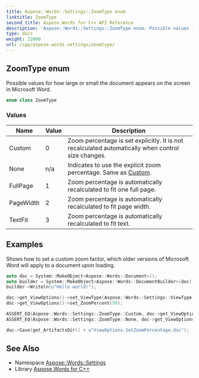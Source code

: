```yaml
---
title: Aspose::Words::Settings::ZoomType enum
linktitle: ZoomType
second_title: Aspose.Words for C++ API Reference
description: 'Aspose::Words::Settings::ZoomType enum. Possible values for how large or small the document appears on the screen in Microsoft Word in C++.'
type: docs
weight: 22000
url: /cpp/aspose.words.settings/zoomtype/
---
```

## ZoomType enum


Possible values for how large or small the document appears on the screen in Microsoft Word.

```cpp
enum class ZoomType
```

### Values

| Name | Value | Description |
| --- | --- | --- |
| Custom | 0 | Zoom percentage is set explicitly. It is not recalculated automatically when control size changes. |
| None | n/a | Indicates to use the explicit zoom percentage. Same as [Custom](./). |
| FullPage | 1 | Zoom percentage is automatically recalculated to fit one full page. |
| PageWidth | 2 | Zoom percentage is automatically recalculated to fit page width. |
| TextFit | 3 | Zoom percentage is automatically recalculated to fit text. |


## Examples



Shows how to set a custom zoom factor, which older versions of Microsoft Word will apply to a document upon loading. 
```cpp
auto doc = System::MakeObject<Aspose::Words::Document>();
auto builder = System::MakeObject<Aspose::Words::DocumentBuilder>(doc);
builder->Writeln(u"Hello world!");

doc->get_ViewOptions()->set_ViewType(Aspose::Words::Settings::ViewType::PageLayout);
doc->get_ViewOptions()->set_ZoomPercent(50);

ASSERT_EQ(Aspose::Words::Settings::ZoomType::Custom, doc->get_ViewOptions()->get_ZoomType());
ASSERT_EQ(Aspose::Words::Settings::ZoomType::None, doc->get_ViewOptions()->get_ZoomType());

doc->Save(get_ArtifactsDir() + u"ViewOptions.SetZoomPercentage.doc");
```

## See Also

* Namespace [Aspose::Words::Settings](../)
* Library [Aspose.Words for C++](../../)
